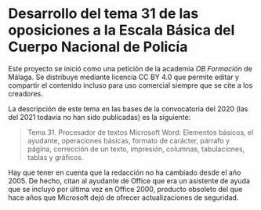 
# Desarrollo del tema 31 de las oposiciones a la Escala Básica del Cuerpo Nacional de Policía

Este proyecto se inició como una petición de la academia _OB Formación_ de Málaga. Se distribuye mediante licencia CC BY 4.0 que permite editar y compartir el contenido incluso para uso comercial siempre que se cite a los creadores.

La descripción de este tema en las bases de la convocatoria del 2020 (las del 2021 todavía no han sido publicadas) es la siguiente:

>Tema 31. Procesador de textos Microsoft Word: Elementos básicos, el ayudante, operaciones básicas, formato de carácter, párrafo y página, corrección de un texto, impresión, columnas, tabulaciones, tablas y gráficos.

Hay que tener en cuenta que la redacción no ha cambiado desde el año 2005. De hecho, citan al ayudante de Office que era un asistente de ayuda que se incluyó por última vez en Office 2000, producto obsoleto del que hace años que Microsoft dejó de ofrecer actualizaciones de seguridad.
